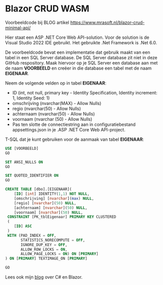 # Blazor CRUD WASM
Voorbeeldcode bij BLOG artikel https://www.mrasoft.nl/blazor-crud-minimal-api/

Hier staat een ASP .NET Core Web API-solution. Voor de solution is de Visual Studio 2022 IDE gebruikt. Het gebruikte .Net Framework is .Net 6.0.

De voorbeeldcode bevat een implementatie dat gebruik maakt van een tabel in een SQL Server database. De SQL Server database zit niet in deze GitHub respository. Maak hiervoor op je SQL Server een database aan met de naam **VOORBEELD** en creëer in die database een tabel met de naam **EIGENAAR**. 

Neem de volgende velden op in tabel **EIGENAAR**:
- ID (int, not null, primary key - Identity Specification, Identity increment: 1, Identity Seed: 1)
- omschrijving (nvarchar(MAX) - Allow Nulls)
- regio (nvarchar(50) - Allow Nulls)
- achternaam (nvarchar(50) - Allow Nulls)
- voornaam (nvarchar (50) - Allow Nulls)
- Pas ten slotte de connectiestring aan in configuratiebestand appsettings.json in je .ASP .NET Core Web API-project.

T-SQL dat je kunt gebruiken voor de aanmaak van tabel **EIGENAAR**:
```sql
USE [VOORBEELD]
GO

SET ANSI_NULLS ON
GO

SET QUOTED_IDENTIFIER ON
GO

CREATE TABLE [dbo].[EIGENAAR](
	[ID] [int] IDENTITY(1,1) NOT NULL,
	[omschrijving] [nvarchar](max) NULL,
	[regio] [nvarchar](50) NULL,
	[achternaam] [nvarchar](50) NULL,
	[voornaam] [nvarchar](50) NULL,
 CONSTRAINT [PK_tblEigenaar] PRIMARY KEY CLUSTERED 
 (
	[ID] ASC
 )
 WITH (PAD_INDEX = OFF, 
       STATISTICS_NORECOMPUTE = OFF, 
       IGNORE_DUP_KEY = OFF, 
       ALLOW_ROW_LOCKS = ON, 
       ALLOW_PAGE_LOCKS = ON) ON [PRIMARY]
) ON [PRIMARY] TEXTIMAGE_ON [PRIMARY]

GO
```
Lees ook mijn [blog](https://www.mrasoft.nl) over C# en Blazor.
